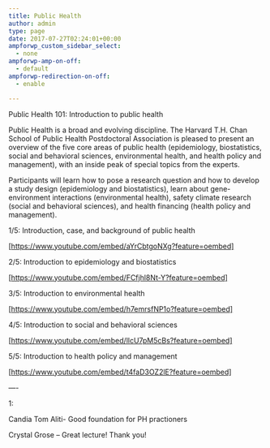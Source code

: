 ```yaml
---
title: Public Health
author: admin
type: page
date: 2017-07-27T02:24:01+00:00
ampforwp_custom_sidebar_select:
  - none
ampforwp-amp-on-off:
  - default
ampforwp-redirection-on-off:
  - enable

---
```

Public Health 101: Introduction to public health
  
Public Health is a broad and evolving discipline. The Harvard T.H. Chan School of Public Health Postdoctoral Association is pleased to present an overview of the five core areas of public health (epidemiology, biostatistics, social and behavioral sciences, environmental health, and health policy and management), with an inside peak of special topics from the experts. 

Participants will learn how to pose a research question and how to develop a study design (epidemiology and biostatistics), learn about gene-environment interactions (environmental health), safety climate research (social and behavioral sciences), and health financing (health policy and management).

1/5: Introduction, case, and background of public health
  
[https://www.youtube.com/embed/aYrCbtgoNXg?feature=oembed]

2/5: Introduction to epidemiology and biostatistics
  
[https://www.youtube.com/embed/FCfjhl8Nt-Y?feature=oembed]

3/5: Introduction to environmental health
  
[https://www.youtube.com/embed/h7emrsfNP1o?feature=oembed]

4/5: Introduction to social and behavioral sciences
  
[https://www.youtube.com/embed/llcU7pM5cBs?feature=oembed]

5/5: Introduction to health policy and management
  
[https://www.youtube.com/embed/t4faD3OZ2lE?feature=oembed]

&#8212;-

1:

Candia Tom Aliti- Good foundation for PH practioners﻿

Crystal Grose &#8211; Great lecture! Thank you!﻿